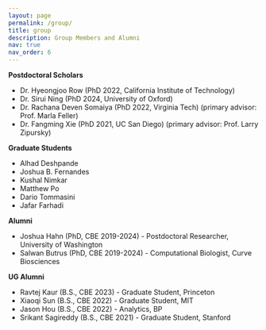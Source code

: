```yaml
---
layout: page
permalink: /group/
title: group
description: Group Members and Alumni
nav: true
nav_order: 6
---
```


<b>Postdoctoral Scholars</b>
- Dr. Hyeongjoo Row (PhD 2022, California Institute of Technology)
- Dr. Sirui Ning (PhD 2024, University of Oxford)
- Dr. Rachana Deven Somaiya (PhD 2022, Virginia Tech) (primary advisor: Prof. Marla Feller)
- Dr. Fangming Xie (PhD 2021, UC San Diego) (primary advisor: Prof. Larry Zipursky)


<b>Graduate Students</b>
- Alhad Deshpande
- Joshua B. Fernandes
- Kushal Nimkar
- Matthew Po
- Dario Tommasini
- Jafar Farhadi

<b>Alumni</b>
- Joshua Hahn (PhD, CBE 2019-2024) - Postdoctoral Researcher, University of Washington
- Salwan Butrus (PhD, CBE 2019-2024) - Computational Biologist, Curve Biosciences

<b>UG Alumni</b>
- Ravtej Kaur (B.S., CBE 2023) - Graduate Student, Princeton
- Xiaoqi Sun (B.S., CBE 2022) - Graduate Student, MIT
- Jason Hou (B.S., CBE 2022) - Analytics, BP
- Srikant Sagireddy (B.S., CBE 2021) - Graduate Student, Stanford 
